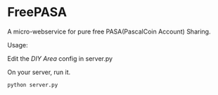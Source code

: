 # FreePASA

A micro-webservice for pure free PASA(PascalCoin Account) Sharing.

Usage:

Edit the *DIY Area* config in server.py

On your server, run it.

```
python server.py
```

